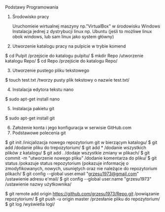 Podstawy Programowania
1) Środowisko pracy

    Uruchomieie wirtualnej maszyny np."VirtualBox" w środowisku Windows
    Instalacja jednej z dystrybucji linux np. Ubuntu (jeśli to możliwe linux obok windows, lub sam linux jako system główny)

2) Utworzenie katalogu pracy na pulpicie w trybie komend

$ cd Pulpit             /przejście do katalogu pulpitu/
$ mkdir Repo            /utworzenie katalogu Repo/
$ cd Repo               /przejście do katalogu Repo/        

3) Utworzenie pustego pliku tekstowego

$ touch test.txt        /tworzy pusty plik tekstowy o nazwie test.txt/

4) Instalacja edytora tekstu nano

$ sudo apt-get install nano

5) Instalacja pakietu git

$ sudo apt-get install git

6) Założenie konta i jego konfiguracja w serwisie GitHub.com
6) Podstawowe polecenia git

$ git init                  /inicjalizacja nowego repozytorium git w bierzącym katalogu/
$ git add <nazwa pliku>     /dodanie pliku do trepozytorium/
$ git add *                 /dodanie wszystkich plików z katalogu/
$ git add .                 /dodaje wszystkie zmiany w plikach/
$ git  commit -m "utworzenie nowego pliku"
                            /dodanie komentarza do pliku/
$ git status                /pokazuje status repozytorium (pokazuje informację o zmodyfikowanych, nowych, usuniętych oraz nie należące do repozytorium plikach/
$ git config --global user.email "grzesu1973@gmail.com" 
                            /ustawienie adresu e'mail/ 
$ git config --global user.name "grzesu1973" 
                            /ustawienie nazwy użytkownika/

$ git remote add origin https://github.com/grzesu1973/Repo.git 
                            /powiązanie repozytorium/
$ git push -u origin master /przesłanie pliku do repozytorium/
$ git log                   /wyświetla logi/

